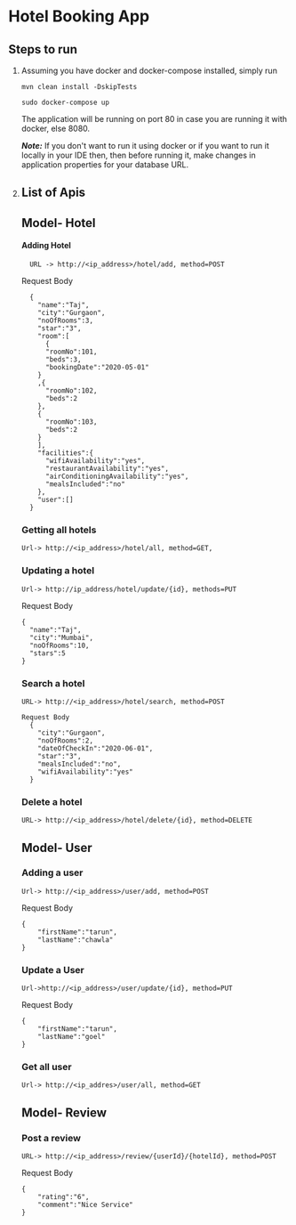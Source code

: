 # Hotel Booking App

## Steps to run
1. Assuming you have docker and docker-compose installed, simply run
    ```
    mvn clean install -DskipTests
    ```
    ```
    sudo docker-compose up
    ```
    The application will be running on port 80 in case you are running it with docker, else  8080.
    
    **_Note:_** If you don't want to run it using docker or if you want to run it locally in your IDE then, then before running it, make changes in application properties for your database URL.
1. ## List  of Apis
    ## Model- Hotel
    #### Adding Hotel
    ```
      URL -> http://<ip_address>/hotel/add, method=POST
    ```
    Request Body
    ```   
      {
        "name":"Taj",
        "city":"Gurgaon",
        "noOfRooms":3,
        "star":"3",
        "room":[
          {
          "roomNo":101,
          "beds":3,
          "bookingDate":"2020-05-01"
        }
        ,{
          "roomNo":102,
          "beds":2
        },
        {
          "roomNo":103,
          "beds":2
        }
        ],
        "facilities":{
          "wifiAvailability":"yes",
          "restaurantAvailability":"yes",
          "airConditioningAvailability":"yes",
          "mealsIncluded":"no"
        },
        "user":[]
      }
    ```
    
    ### Getting all hotels
    ```
    Url-> http://<ip_address>/hotel/all, method=GET, 
    ```
    
    ### Updating a hotel
    ```
    Url-> http://ip_address/hotel/update/{id}, methods=PUT
    ```
    Request Body
    ```
    {
      "name":"Taj",
      "city":"Mumbai",
      "noOfRooms":10,
      "stars":5
    }
    ``` 
    ### Search a hotel
    ```
    URL-> http://<ip_address>/hotel/search, method=POST
    ```
    ```
    Request Body
      {
        "city":"Gurgaon",
        "noOfRooms":2,
        "dateOfCheckIn":"2020-06-01",
        "star":"3",
        "mealsIncluded":"no",
        "wifiAvailability":"yes"
      }
    ```
    ### Delete a hotel
    ```
    URL-> http://<ip_address>/hotel/delete/{id}, method=DELETE
    ```
    
    ## Model- User
    ### Adding a user
    ```
    Url-> http://<ip_address>/user/add, method=POST
    ```
    Request Body
    ```
    {
	    "firstName":"tarun",
	    "lastName":"chawla"
    }
    ```
    ### Update a User
    ```
    Url->http://<ip_address>/user/update/{id}, method=PUT
    ```
    Request Body
    ```
    {
	    "firstName":"tarun",
	    "lastName":"goel"
    }
    ```
    ### Get all user
    ```
    Url-> http://<ip_addres>/user/all, method=GET
    ```
    
    ## Model- Review
    ### Post a review
    ```
    URL-> http://<ip_address>/review/{userId}/{hotelId}, method=POST
    ```
    Request Body
    ```
    {
	    "rating":"6",
	    "comment":"Nice Service"
    }
    ```



